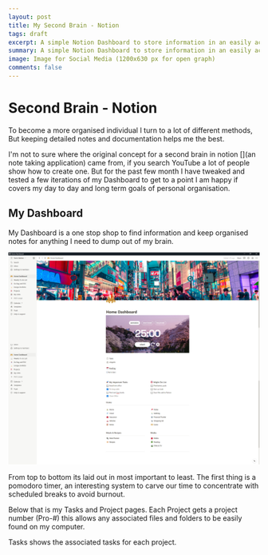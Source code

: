 ```yaml
---
layout: post
title: My Second Brain - Notion
tags: draft
excerpt: A simple Notion Dashboard to store information in an easily accessible format.
summary: A simple Notion Dashboard to store information in an easily accessible format
image: Image for Social Media (1200x630 px for open graph)
comments: false
---
```


# Second Brain - Notion

To become a more organised individual I turn to a lot of different methods, But keeping detailed notes and documentation helps me the best.

I'm not to sure where the original concept for a second brain in notion [](an note taking application) came from, if you search YouTube a lot of people show how to create one. But for the past few month I have tweaked and tested a few iterations of my Dashboard to get to a point I am happy if covers my day to day and long term goals of personal organisation.

## My Dashboard

My Dashboard is a one stop shop to find information and keep organised notes for anything I need to dump out of my brain.

![alt text](/assets/img/uploads/Dashboard-notion.png)

From top to bottom its laid out in most important to least. The first thing is a pomodoro timer, an interesting system to carve our time to concentrate with scheduled breaks to avoid burnout.

Below that is my Tasks and Project pages. Each Project gets a project number (Pro-#) this allows any associated files and folders to be easily found on my computer.    

Tasks shows the associated tasks for each project. 
